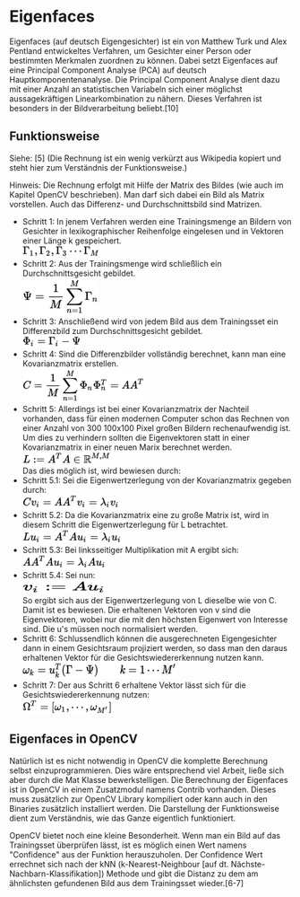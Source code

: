 # Eigenfaces
Eigenfaces (auf deutsch Eigengesichter) ist ein von Matthew Turk und Alex Pentland entwickeltes Verfahren, um Gesichter einer Person oder bestimmten Merkmalen zuordnen zu können. Dabei setzt Eigenfaces auf eine Principal Component Analyse (PCA) auf deutsch Hauptkomponentenanalyse. Die Principal Component Analyse dient dazu mit einer Anzahl an statistischen Variabeln sich einer möglichst aussagekräftigen Linearkombination zu nähern. Dieses Verfahren ist besonders in der Bildverarbeitung beliebt.[10]

## Funktionsweise
Siehe: [5] (Die Rechnung ist ein wenig verkürzt aus Wikipedia kopiert und steht hier zum Verständnis der Funktionsweise.)

Hinweis: Die Rechnung erfolgt mit Hilfe der Matrix des Bildes (wie auch im Kapitel OpenCV beschrieben). Man darf sich dabei ein Bild als Matrix vorstellen. Auch das Differenz- und Durchschnittsbild sind Matrizen.

* Schritt 1: In jenem Verfahren werden eine Trainingsmenge an Bildern von Gesichter in lexikographischer Reihenfolge eingelesen und in Vektoren einer Länge k gespeichert.  
![](/assets/einlesen.png)
* Schritt 2: Aus der Trainingsmenge wird schließlich ein Durchschnittsgesicht gebildet.  
![](/assets/durchschnittsgesicht.png)
* Schritt 3: Anschließend wird von jedem Bild aus dem Trainingsset ein Differenzbild zum Durchschnittsgesicht gebildet.  
![](/assets/differenzgesicht.png)
* Schritt 4: Sind die Differenzbilder vollständig berechnet, kann man eine Kovarianzmatrix erstellen.  
![](/assets/kovarianzmatrix.png)
* Schritt 5: Allerdings ist bei einer Kovarianzmatrix der Nachteil vorhanden, dass für einen modernen Computer schon das Rechnen von einer Anzahl von 300 100x100 Pixel großen Bildern rechenaufwendig ist. Um dies zu verhindern sollten die Eigenvektoren statt in einer Kovarianzmatrix in einer neuen Marix berechnet werden.  
![](/assets/neue_matrix.png)  
Das dies möglich ist, wird bewiesen durch:
 * Schritt 5.1: Sei die Eigenwertzerlegung von der Kovarianzmatrix gegeben durch:  
![](/assets/eigenwertzerlegungC.png)
 * Schritt 5.2: Da die Kovarianzmatrix eine zu große Matrix ist, wird in diesem Schritt die Eigenwertzerlegung für L betrachtet.  
![](/assets/eigenwertzerlegungL.png)
 * Schritt 5.3: Bei linksseitiger Multiplikation mit A ergibt sich:  
![](/assets/linksseitigMulti.png)
 * Schritt 5.4: Sei nun:  
 ![](/assets/beweis.png)  
So ergibt sich aus der Eigenwertzerlegung von L dieselbe wie von C. Damit ist es bewiesen. Die erhaltenen Vektoren von v sind die Eigenvektoren, wobei nur die mit den höchsten Eigenwert von Interesse sind. Die u's müssen noch normalisiert werden.
* Schritt 6: Schlussendlich können die ausgerechneten Eigengesichter dann in einem Gesichtsraum projiziert werden, so dass man den daraus erhaltenen Vektor für die Gesichtswiedererkennung nutzen kann.  
![](/assets/projizieren.png)
* Schritt 7: Der aus Schritt 6 erhaltene Vektor lässt sich für die Gesichtswiedererkennung nutzen:  
![](/assets/gesichtswiedererkennung.png)

## Eigenfaces in OpenCV
Natürlich ist es nicht notwendig in OpenCV die komplette Berechnung selbst einzuprogrammieren. Dies wäre entsprechend viel Arbeit, ließe sich aber durch die Mat Klasse bewerkstelligen. Die Berechnung der Eigenfaces ist in OpenCV in einem Zusatzmodul namens Contrib vorhanden. Dieses muss zusätzlich zur OpenCV Library kompiliert oder kann auch in den Binaries zusätzlich installiert werden. Die Darstellung der Funktionsweise dient zum Verständnis, wie das Ganze eigentlich funktioniert.

OpenCV bietet noch eine kleine Besonderheit. Wenn man ein Bild auf das Trainingsset überprüfen lässt, ist es möglich einen Wert namens "Confidence" aus der Funktion herauszuholen. Der Confidence Wert errechnet sich nach der kNN (k-Nearest-Neighbour [auf dt. Nächste-Nachbarn-Klassifikation]) Methode und gibt die Distanz zu dem am ähnlichsten gefundenen Bild aus dem Trainingsset wieder.[6-7]
